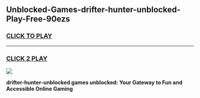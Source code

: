 
## Unblocked-Games-drifter-hunter-unblocked-Play-Free-90ezs
<h3>
<a href="https://premium76.site?title=drifter-hunter-unblocked&ref=23A">CLICK TO PLAY</a></h3>
<hr>

<h3>
<a href="https://premium76.site?title=drifter-hunter-unblocked&ref=23A">CLICK 2 PLAY</a>
  
</h3>

<a href="https://premium76.site?title=drifter-hunter-unblocked&ref=23A"><img src="https://clearcache.store/games.png"></a>


**drifter-hunter-unblocked games unblocked: Your Gateway to Fun and Accessible Online Gaming**
